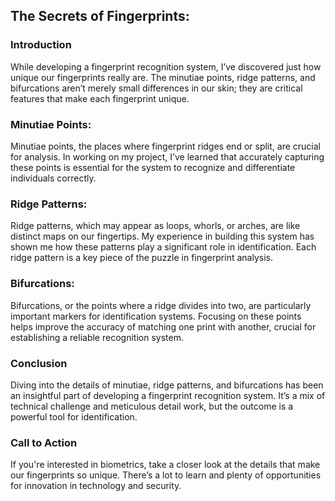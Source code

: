 ## The Secrets of Fingerprints:
### Introduction
While developing a fingerprint recognition system, I’ve discovered just how unique our fingerprints really are. The minutiae points, ridge patterns, and bifurcations aren’t merely small differences in our skin; they are critical features that make each fingerprint unique.

### Minutiae Points:
Minutiae points, the places where fingerprint ridges end or split, are crucial for analysis. In working on my project, I’ve learned that accurately capturing these points is essential for the system to recognize and differentiate individuals correctly.

### Ridge Patterns:
Ridge patterns, which may appear as loops, whorls, or arches, are like distinct maps on our fingertips. My experience in building this system has shown me how these patterns play a significant role in identification. Each ridge pattern is a key piece of the puzzle in fingerprint analysis.

### Bifurcations:
Bifurcations, or the points where a ridge divides into two, are particularly important markers for identification systems. Focusing on these points helps improve the accuracy of matching one print with another, crucial for establishing a reliable recognition system.

### Conclusion
Diving into the details of minutiae, ridge patterns, and bifurcations has been an insightful part of developing a fingerprint recognition system. It’s a mix of technical challenge and meticulous detail work, but the outcome is a powerful tool for identification.

### Call to Action
If you're interested in biometrics, take a closer look at the details that make our fingerprints so unique. There’s a lot to learn and plenty of opportunities for innovation in technology and security.
